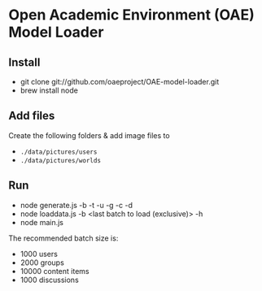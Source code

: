 # Open Academic Environment (OAE) Model Loader

## Install

* git clone git://github.com/oaeproject/OAE-model-loader.git
* brew install node

## Add files

Create the following folders & add image files to 

* `./data/pictures/users`
* `./data/pictures/worlds`

## Run

* node generate.js -b <number of batches> -t <tenant alias> -u <number of users to generate> -g <number of groups to generate> -c <number of content items to generate> -d <number of discussions to generate>
* node loaddata.js -b <last batch to load (exclusive)> -h <OAE url>
* node main.js

The recommended batch size is:

* 1000 users
* 2000 groups
* 10000 content items
* 1000 discussions
